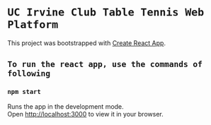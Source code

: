 # `UC Irvine Club Table Tennis Web Platform`

This project was bootstrapped with [Create React App](https://github.com/facebook/create-react-app).


## `To run the react app, use the commands of following`

### `npm start`

Runs the app in the development mode.\
Open [http://localhost:3000](http://localhost:3000) to view it in your browser.

